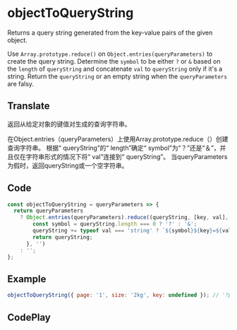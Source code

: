 # objectToQueryString

Returns a query string generated from the key-value pairs of the given object.

Use `Array.prototype.reduce()` on `Object.entries(queryParameters)` to create the query string.
Determine the `symbol` to be either `?` or `&` based on the `length` of `queryString` and concatenate `val` to `queryString` only if it's a string.
Return the `queryString` or an empty string when the `queryParameters` are falsy.

## Translate

返回从给定对象的键值对生成的查询字符串。

在Object.entries（queryParameters）上使用Array.prototype.reduce（）创建查询字符串。
根据“ queryString”的“ length”确定“ symbol”为“？”还是“＆”，并且仅在字符串形式的情况下将“ val”连接到“ queryString”。
当queryParameters为假时，返回queryString或一个空字符串。

## Code

```js
const objectToQueryString = queryParameters => {
  return queryParameters
    ? Object.entries(queryParameters).reduce((queryString, [key, val], index) => {
        const symbol = queryString.length === 0 ? '?' : '&';
        queryString += typeof val === 'string' ? `${symbol}${key}=${val}` : '';
        return queryString;
      }, '')
    : '';
};
```

## Example

```js
objectToQueryString({ page: '1', size: '2kg', key: undefined }); // '?page=1&size=2kg'
```

## CodePlay

<template>
  <code-play codeplay-id="" />
</template>
